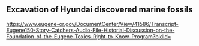 
## Excavation of Hyundai discovered marine fossils 

https://www.eugene-or.gov/DocumentCenter/View/41586/Transcript-Eugene150-Story-Catchers-Audio-File-Historial-Discussion-on-the-Foundation-of-the-Eugene-Toxics-Right-to-Know-Program?bidId=
